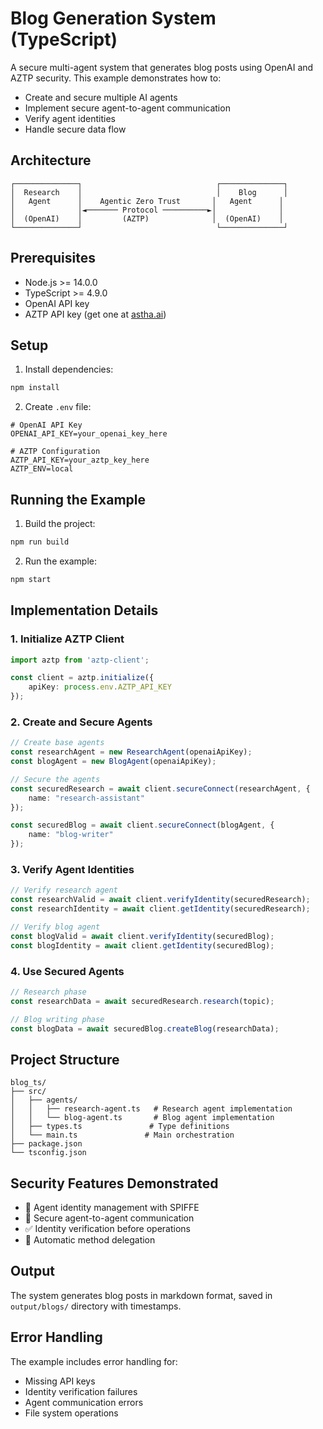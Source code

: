 # Blog Generation System (TypeScript)

A secure multi-agent system that generates blog posts using OpenAI and AZTP security. This example demonstrates how to:
- Create and secure multiple AI agents
- Implement secure agent-to-agent communication
- Verify agent identities
- Handle secure data flow

## Architecture

```
┌──────────────┐                              ┌──────────────┐
│  Research    │                              │    Blog      │
│   Agent      │    Agentic Zero Trust       │   Agent      │
│              │◄─────── Protocol ──────────►│              │
│  (OpenAI)    │         (AZTP)              │  (OpenAI)    │
└──────────────┘                              └──────────────┘
```

## Prerequisites

- Node.js >= 14.0.0
- TypeScript >= 4.9.0
- OpenAI API key
- AZTP API key (get one at [astha.ai](https://astha.ai))

## Setup

1. Install dependencies:
```bash
npm install
```

2. Create `.env` file:
```env
# OpenAI API Key
OPENAI_API_KEY=your_openai_key_here

# AZTP Configuration
AZTP_API_KEY=your_aztp_key_here
AZTP_ENV=local
```

## Running the Example

1. Build the project:
```bash
npm run build
```

2. Run the example:
```bash
npm start
```

## Implementation Details

### 1. Initialize AZTP Client
```typescript
import aztp from 'aztp-client';

const client = aztp.initialize({
    apiKey: process.env.AZTP_API_KEY
});
```

### 2. Create and Secure Agents
```typescript
// Create base agents
const researchAgent = new ResearchAgent(openaiApiKey);
const blogAgent = new BlogAgent(openaiApiKey);

// Secure the agents
const securedResearch = await client.secureConnect(researchAgent, {
    name: "research-assistant"
});

const securedBlog = await client.secureConnect(blogAgent, {
    name: "blog-writer"
});
```

### 3. Verify Agent Identities
```typescript
// Verify research agent
const researchValid = await client.verifyIdentity(securedResearch);
const researchIdentity = await client.getIdentity(securedResearch);

// Verify blog agent
const blogValid = await client.verifyIdentity(securedBlog);
const blogIdentity = await client.getIdentity(securedBlog);
```

### 4. Use Secured Agents
```typescript
// Research phase
const researchData = await securedResearch.research(topic);

// Blog writing phase
const blogData = await securedBlog.createBlog(researchData);
```

## Project Structure

```
blog_ts/
├── src/
│   ├── agents/
│   │   ├── research-agent.ts   # Research agent implementation
│   │   └── blog-agent.ts       # Blog agent implementation
│   ├── types.ts               # Type definitions
│   └── main.ts               # Main orchestration
├── package.json
└── tsconfig.json
```

## Security Features Demonstrated

- 🔐 Agent identity management with SPIFFE
- 🤝 Secure agent-to-agent communication
- ✅ Identity verification before operations
- 📝 Automatic method delegation

## Output

The system generates blog posts in markdown format, saved in `output/blogs/` directory with timestamps.

## Error Handling

The example includes error handling for:
- Missing API keys
- Identity verification failures
- Agent communication errors
- File system operations 